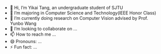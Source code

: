 - 👋 Hi, I’m Yikai Tang, an undergraduate student of SJTU
- 👀 I’m majoring in Computer Science and Technology(IEEE Honor Class)
- 🌱 I’m currently doing research on Computer Vision advised by Prof. Yunbo Wang
- 💞️ I’m looking to collaborate on ...
- 📫 How to reach me ...
- 😄 Pronouns: ...
- ⚡ Fun fact: ...

<!---
WinterMelooooo/WinterMelooooo is a ✨ special ✨ repository because its `README.md` (this file) appears on your GitHub profile.
You can click the Preview link to take a look at your changes.
--->

